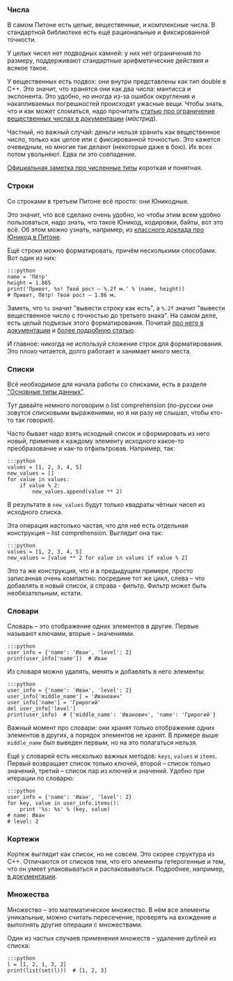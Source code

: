<h3>Числа</h3>
<p>В самом Питоне есть целые, вещественные, и комплексные числа. В стандартной библиотеке есть ещё рациональные и
фиксированной точности.</p>
<p>У целых чисел нет подводных камней: у них нет ограничения по размеру, поддерживают стандартные арифметические действия
и всякое такое.</p>
<p>У вещественных есть подвох: они внутри представлены как тип double в С++. Это значит, что хранятся они как два числа:
мантисса и экспонента. Это удобно, но иногда из-за ошибок округления и накапливаемых погрешностей происходят ужасные вещи.
Чтобы знать, что и как может сломаться, надо прочитать
<a href="https://docs.python.org/3.5/tutorial/floatingpoint.html">статью про ограничение вещественных числах в документации</a>
(<em>мастрид</em>).</p>
<p>Частный, но важный случай: деньги нельзя хранить как вещественное число, только как целое или с фиксированной точностью.
Это кажется очевидным, но многие так делают (некоторые даже в бою). Их всех потом увольняют. Едва ли это совпадение.</p>
<p><a href="https://docs.python.org/3.5/library/stdtypes.html#numeric-types-int-float-complex">Официальная заметка про численные типы</a>
короткая и понятная.</p>
<h3>Строки</h3>
<p>Со строками в третьем Питоне всё просто: они Юникодные.</p>
<p>Это значит, что всё сделано очень удобно, но чтобы этим всем удобно пользоваться, надо знать, что такое Юникод, кодировки,
байты, вот это всё. Об этом можно узнать, например, из <a href="https://www.youtube.com/watch?v=sgHbC6udIqc">классного доклада про Юникод в Питоне</a>.</p>
<p>Ещё строки можно форматировать, причём несколькими способами. Вот один из них:</p>
<pre><code>:::python
name = 'Пётр'
height = 1.865
print('Привет, %s! Твой рост – %.2f м.' % (name, height))
# Привет, Пётр! Твой рост – 1.86 м.
</code></pre>
<p>Заметь, что <code>%s</code> значит "вывести строку как есть", а <code>%.2f</code> значит "вывести вещественное число 
с точностью до третьего знака". На самом деле, есть целый подъязык этого форматирования. Почитай 
<a href="https://docs.python.org/3.1/library/string.html#format-specification-mini-language">про него в документации</a>
и <a href="https://pyformat.info/">более подробную статью</a>.</p>
<p>И главное: никогда не используй сложение строк для форматирования. Это плохо читается, долго работает и занимает
много места.</p>
<h3>Списки</h3>
<p>Всё необходимое для начала работы со списками, есть в разделе <a href="http://devman.org/encyclopedia/python_basics/python_basics_base_types/">"Основные типы данных"</a>.</p>
<p>Тут давайте немного поговорим о list comprehension (по-русски они зовутся списковыми выражениями, но я ни разу не слышал,
чтобы кто-то так говорил).</p>
<p>Часто бывает надо взять исходный список и сформировать из него новый, применив к каждому элементу исходного
какое-то преобразование и как-то отфильтровав. Например, так:</p>
<pre><code>:::python
values = [1, 2, 3, 4, 5]
new_values = []
for value in values:
    if value % 2:
        new_values.append(value ** 2)
</code></pre>
<p>В результате в <code>new_values</code> будут только квадраты чётных чисел из исходного списка.</p>
<p>Эта операция настолько частая, что для неё есть отдельная конструкция – list comprehension. Выглядит она так:</p>
<pre><code>:::python
values = [1, 2, 3, 4, 5]
new_values = [value ** 2 for value in values if value % 2]
</code></pre>
<p>Это та же конструкция, что и в предыдущем примере, просто записанная очень компактно: посредине тот же цикл,
слева – что добавлять в новый список, а справа - фильтр. Фильтр может быть необязательным, кстати.</p>
<h3>Словари</h3>
<p>Словарь – это отображение одних элементов в другие. Первые называют ключами, вторые – значениями.</p>
<pre><code>:::python
user_info = {'name': 'Иван', 'level': 2}
print(user_info['name'])  # Иван
</code></pre>
<p>Из словаря можно удалять, менять и добавлять в него элементы:</p>
<pre><code>:::python
user_info = {'name': 'Иван', 'level': 2}
user_info['middle_name'] = 'Иванович'
user_info['name'] = 'Грирогий'
del user_info['level']
print(user_info)  # {'middle_name': 'Иванович', 'name': 'Грирогий'}
</code></pre>
<p>Важный момент про словари: они хранят только отображение одних элементов в других, а порядок элементов не хранят.
В примере выше <code>middle_name</code> был выведен первым, но на это полагаться нельзя.</p>
<p>Ещё у словарей есть несколько важных методов: <code>keys</code>, <code>values</code> и <code>items</code>. Первый возвращает список только ключей, 
второй – список только значений, третий – список пар из ключей и значений. Удобно при итерации по словарю:</p>
<pre><code>:::python
user_info = {'name': 'Иван', 'level': 2}
for key, value in user_info.items():
    print '%s: %s' % (key, value)
# name: Иван
# level: 2
</code></pre>
<h3>Кортежи</h3>
<p>Кортеж выглядит как список, но не совсем. Это скорее структура из C++.
Отличаются от списков тем, что его элементы гетерогенные и тем, что он умеет упаковываться и распаковываться.
Подробнее, например, <a href="https://docs.python.org/2/tutorial/datastructures.html#tuples-and-sequences">в документации</a>.</p>
<h3>Множества</h3>
<p>Множество – это математическое множество. В нём все элементы уникальные, можно считать пересечение,
проверять на вхождение и выполнять другие операции с множествами. </p>
<p>Один из частых случаев применения множеств – удаление дублей из списка:</p>
<pre><code>:::python
l = [1, 2, 1, 3, 2]
print(list(set(l)))  # [1, 2, 3]
</code></pre>